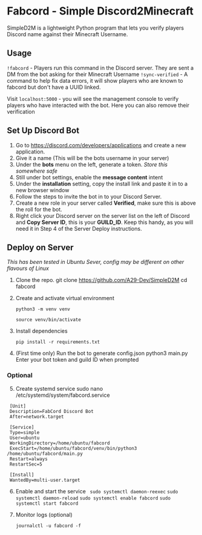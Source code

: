 # Fabcord - Simple Discord2Minecraft

SimpleD2M is a lightweight Python program that lets you verify players Discord name against their Minecraft Username.

## Usage
`!fabcord` - Players run this command in the Discord server. They are sent a DM from the bot asking for their Minecraft Username
`!sync-verified` - A command to help fix data errors, it will show players who are known to fabcord but don't have a UUID linked.

Visit `localhost:5000` - you will see the management console to verify players who have interacted with the bot. Here you can also remove their verification

## Set Up Discord Bot
1. Go to https://discord.com/developers/applications and create a new application.
2. Give it a name (This will be the bots username in your server)
3. Under the **bots** menu on the left, generate a token. *Store this somewhere safe*
4. Still under bot settings, enable the **message content** intent
5. Under the **installation** setting, copy the install link and paste it in to a new browser window
6. Follow the steps to invite the bot in to your Discord Server.
7. Create a new role in your server called **Verified**, make sure this is above the roll for the bot.
8. Right click your Discord server on the server list on the left of Discord and **Copy Server ID**, this is your **GUILD_ID**. Keep this handy, as you will need it in Step 4 of the Server Deploy instructions.

## Deploy on Server
*This has been tested in Ubuntu Sever, config may be different on other flavours of Linux*

1. Clone the repo.
   git clone https://github.com/A29-Dev/SimpleD2M
   cd fabcord

2. Create and activate virtual environment
   
   `python3 -m venv venv`
   
   `source venv/bin/activate`

3. Install dependencies

   `pip install -r requirements.txt`

4. (First time only) Run the bot to generate config.json
   python3 main.py Enter your bot token and guild ID when prompted

### Optional

5. Create systemd service
   sudo nano /etc/systemd/system/fabcord.service

  ```
   [Unit]
   Description=FabCord Discord Bot
   After=network.target

   [Service]
   Type=simple
   User=ubuntu
   WorkingDirectory=/home/ubuntu/fabcord
   ExecStart=/home/ubuntu/fabcord/venv/bin/python3 /home/ubuntu/fabcord/main.py
   Restart=always
   RestartSec=5

   [Install]
   WantedBy=multi-user.target
   ```

6. Enable and start the service
  ` sudo systemctl daemon-reexec`
   `sudo systemctl daemon-reload`
   `sudo systemctl enable fabcord`
   `sudo systemctl start fabcord`

7. Monitor logs (optional)
   
   `journalctl -u fabcord -f`